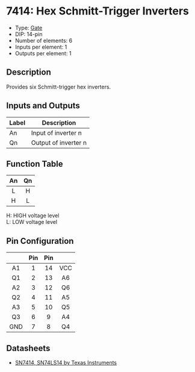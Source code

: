 # 7414: Hex Schmitt-Trigger Inverters

- Type: [Gate](gates.md)
- DIP: 14-pin
- Number of elements: 6
- Inputs per element: 1
- Outputs per element: 1

## Description

Provides six Schmitt-trigger hex inverters.

## Inputs and Outputs

| Label | Description            |
| ----- | ---------------------- |
| An    | Input of inverter n    |
| Qn    | Output of inverter n   |

## Function Table

| An  | Qn  |
|:---:|:---:|
| L   | H   |
| H   | L   |

H: HIGH voltage level  
L: LOW voltage level

## Pin Configuration

|     | Pin | Pin |     |
|:---:|:---:|:---:|:---:|
| A1  |   1 |  14 | VCC |
| Q1  |   2 |  13 | A6  |
| A2  |   3 |  12 | Q6  |
| Q2  |   4 |  11 | A5  |
| A3  |   5 |  10 | Q5  |
| Q3  |   6 |   9 | A4  |
| GND |   7 |   8 | Q4  |

## Datasheets

- [SN7414, SN74LS14 by Texas Instruments](http://www.ti.com/lit/ds/symlink/sn5414.pdf)
